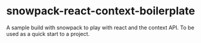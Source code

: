 # snowpack-react-context-boilerplate
A sample build with snowpack to play with react and the context API. To be used as a quick start to a project. 
